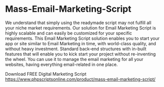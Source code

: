 # Mass-Email-Marketing-Script
We understand that simply using the readymade script may not fulfill all your niche market requirements. Our solution for Email Marketing Script is highly scalable and can easily be customized for your specific requirements. This Email Marketing Script solution enables you to start your app or site similar to Email Marketing in time, with world-class quality, and without heavy investment. Standard back-end structures with in-built features that will enable you to kick start your project without re-inventing the wheel. You can use it to manage the email marketing for all your websites, having everything email-related in one place.

Download FREE Digital Marketing Script
https://www.phpscriptsonline.com/product/mass-email-marketing-script/
